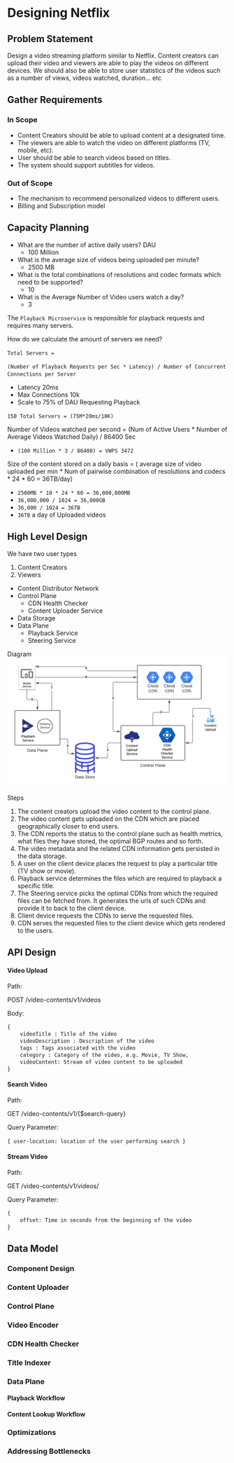 # Designing Netflix

## Problem Statement

Design a video streaming platform similar to Netflix. Content creators can upload their video and viewers are able to play the videos on different devices. We should also be able to store user statistics of the videos such as a number of views, videos watched, duration... etc

## Gather Requirements

### In Scope

* Content Creators should be able to upload content at a designated time.
* The viewers are able to watch the video on different platforms (TV, mobile, etc).
* User should be able to search videos based on titles.
* The system should support subtitles for videos.

### Out of Scope

* The mechanism to recommend personalized videos to different users.
* Billing and Subscription model

## Capacity Planning

* What are the number of active daily users? DAU
  * 100 Million
* What is the average size of videos being uploaded per minute?
  * 2500 MB
* What is the total combinations of resolutions and codec formats which need to be supported?
  * 10
* What is the Average Number of Video users watch a day?
  * 3

The `Playback Microservice` is responsible for playback requests and requires many servers.

How do we calculate the amount of servers we need?

`Total Servers = `

`(Number of Playback Requests per Sec * Latency) / Number of Concurrent Connections per Server`

* Latency 20ms
* Max Connections 10k
* Scale to 75% of DAU Requesting Playback

`150 Total Servers = (75M*20ms/10K)`

Number of Videos watched per second = (Num of Active Users * Number of Average Videos Watched Daily) / 86400 Sec

* `(100 Million * 3 / 86400) = VWPS 3472`

Size of the content stored on a daily basis = ( average size of video uploaded per min * Num of pairwise combination of resolutions and codecs * 24 * 60 = 36TB/day)

* `2500MB * 10 * 24 * 60 = 36,000,000MB`
* `36,000,000 / 1024 = 36,000GB`
* `36,000 / 1024 = 36TB`
* `36TB` a day of Uploaded videos

## High Level Design

We have two user types

1. Content Creators
2. Viewers

* Content Distributor Network
* Control Plane
  * CDN Health Checker
  * Content Uploader Service
* Data Storage
* Data Plane
  * Playback Service
  * Steering Service

Diagram
![](assets/20220129_000952_netflix-2021-diagrams.png)


Steps 

1. The content creators upload the video content to the control plane.
2. The video content gets uploaded on the CDN which are placed geographically closer to end users.
3. The CDN reports the status to the control plane such as health metrics, what files they have stored, the optimal BGP routes and so forth.
4. The video metadata and the related CDN information gets persisted in the data storage.
5. A user on the client device places the request to play a particular title (TV show or movie).
6. Playback service determines the files which are required to playback a specific title.
7. The Steering service picks the optimal CDNs from which the required files can be fetched from. It generates the urls of such CDNs and provide it to back to the client device.
8. Client device requests the CDNs to serve the requested files.
9. CDN serves the requested files to the client device which gets rendered to the users.

## API Design

#### Video Upload

Path:

POST /video-contents/v1/videos

Body:

```
{
	videoTitle : Title of the video
	videoDescription : Description of the video
	tags : Tags associated with the video
	category : Category of the video, e.g. Movie, TV Show, 
	videoContent: Stream of video content to be uploaded
}
```

#### Search Video

Path:

GET /video-contents/v1/{$search-query}

Query Parameter:

`{ user-location: location of the user performing search } `

#### Stream Video

Path:

GET /video-contents/v1/videos/

Query Parameter:

```
{
	offset: Time in seconds from the beginning of the video
}
```

## Data Model

### Component Design

### Content Uploader

### Control Plane

### Video Encoder

### CDN Health Checker

### Title Indexer

### Data Plane

#### Playback Workflow

#### Content Lookup Workflow

### Optimizations

### Addressing Bottlenecks
